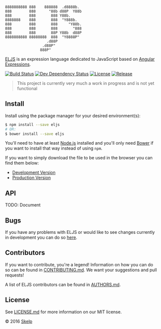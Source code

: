     8888888888 888    888888  .d8888b.
    888        888      "88b d88P  Y88b
    888        888       888 Y88b.
    8888888    888       888  "Y888b.
    888        888       888     "Y88b.
    888        888       888       "888
    888        888       88P Y88b  d88P
    8888888888 88888888  888  "Y8888P"
                       .d88P
                     .d88P"
                    888P"

[ELJS](https://github.com/Skelp/ELJS) is an expression language dedicated to JavaScript based on
[Angular Expressions](https://docs.angularjs.org/guide/expression).

[![Build Status](https://img.shields.io/travis/Skelp/ELJS/develop.svg?style=flat-square)](https://travis-ci.org/Skelp/ELJS)
[![Dev Dependency Status](https://img.shields.io/david/dev/Skelp/ELJS.svg?style=flat-square)](https://david-dm.org/Skelp/ELJS#info=devDependencies)
[![License](https://img.shields.io/npm/l/eljs.svg?style=flat-square)](https://github.com/Skelp/ELJS/blob/master/LICENSE.md)
[![Release](https://img.shields.io/npm/v/eljs.svg?style=flat-square)](https://www.npmjs.com/package/eljs)

> This project is currently very much a work in progress and is not yet functional

## Install

Install using the package manager for your desired environment(s):

``` bash
$ npm install --save eljs
# OR:
$ bower install --save eljs
```

You'll need to have at least [Node.js](https://nodejs.org) installed and you'll only need [Bower](https://bower.io) if
you want to install that way instead of using `npm`.

If you want to simply download the file to be used in the browser you can find them below:

* [Development Version](https://github.com/Skelp/ELJS/blob/master/dist/el.js)
* [Production Version](https://github.com/Skelp/ELJS/blob/master/dist/el.min.js)

## API

TODO: Document

## Bugs

If you have any problems with ELJS or would like to see changes currently in development you can do so
[here](https://github.com/Skelp/ELJS/issues).

## Contributors

If you want to contribute, you're a legend! Information on how you can do so can be found in
[CONTRIBUTING.md](https://github.com/Skelp/ELJS/blob/master/CONTRIBUTING.md). We want your suggestions and pull
requests!

A list of ELJS contributors can be found in [AUTHORS.md](https://github.com/Skelp/ELJS/blob/master/AUTHORS.md).

## License

See [LICENSE.md](https://github.com/Skelp/ELJS/raw/master/LICENSE.md) for more information on our MIT license.

© 2016 [Skelp](https://skelp.io)
<img align="right" width="16" height="16" src="https://cdn.rawgit.com/Skelp/skelp-branding/master/assets/logo/base/skelp-logo-16x16.png">
